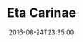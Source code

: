 ---
date: '2016-08-24T23:35:00'
talk_date: '2009-08-01T00:00:00'
talk_speakers:
  speaker1:
    name: Dr. Frank Gottschald
title: Eta Carinae
---